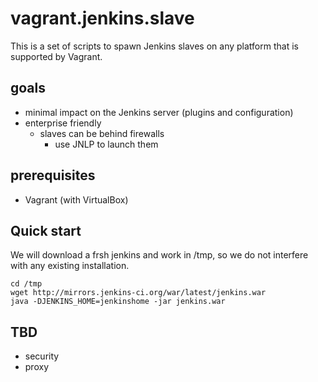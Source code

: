 # vagrant.jenkins.slave

This is a set of scripts to spawn Jenkins slaves on any platform that is supported by Vagrant.

## goals

- minimal impact on the Jenkins server (plugins and configuration)
- enterprise friendly
  - slaves can be behind firewalls
    - use JNLP to launch them

## prerequisites 

- Vagrant (with VirtualBox)

## Quick start

We will download a frsh jenkins and work in /tmp, so we do not interfere with any existing installation.
```
cd /tmp
wget http://mirrors.jenkins-ci.org/war/latest/jenkins.war
java -DJENKINS_HOME=jenkinshome -jar jenkins.war
```

## TBD

- security
- proxy
